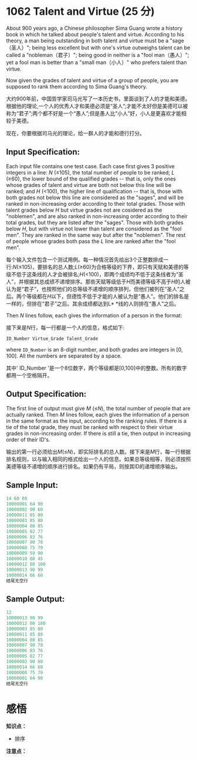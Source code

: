 # 1062 Talent and Virtue (25 分)

About 900 years ago, a Chinese philosopher Sima Guang wrote a history book in which he talked about people's talent and virtue. According to his theory, a man being outstanding in both talent and virtue must be a "sage（圣人）"; being less excellent but with one's virtue outweighs talent can be called a "nobleman（君子）"; being good in neither is a "fool man（愚人）"; yet a fool man is better than a "small man（小人）" who prefers talent than virtue.

Now given the grades of talent and virtue of a group of people, you are supposed to rank them according to Sima Guang's theory.

大约900年前，中国哲学家司马光写了一本历史书，里面谈到了人的才能和美德。根据他的理论,一个人的优秀人才和美德必须是“圣人”;才能不太好但是美德可以被称为“君子”;两个都不好是一个“愚人”;但是愚人比“小人”好，小人是更喜欢才能相较于美德。

现在，你要根据司马光的理论，给一群人的才能和德行打分。

## Input Specification:

Each input file contains one test case. Each case first gives 3 positive integers in a line: *N* (≤105), the total number of people to be ranked; *L* (≥60), the lower bound of the qualified grades -- that is, only the ones whose grades of talent and virtue are both not below this line will be ranked; and *H* (<100), the higher line of qualification -- that is, those with both grades not below this line are considered as the "sages", and will be ranked in non-increasing order according to their total grades. Those with talent grades below *H* but virtue grades not are cosidered as the "noblemen", and are also ranked in non-increasing order according to their total grades, but they are listed after the "sages". Those with both grades below *H*, but with virtue not lower than talent are considered as the "fool men". They are ranked in the same way but after the "noblemen". The rest of people whose grades both pass the *L* line are ranked after the "fool men".

每个输入文件包含一个测试用例。每一种情况首先给出3个正整数排成一行:*N*(≤105)，要排名的总人数;*L*(≥60)为合格等级的下界，即只有天赋和美德的等级不低于这条线的人才会被排名;*H*(<100)，即两个成绩均不低于这条线者为“圣人”，并根据其总成绩不递增排序。那些天赋等级低于*H*而美德等级不高于*H*的人被认为是“君子”，也按照他们的总等级不递增的顺序排列，但他们被列在“圣人”之后。两个等级都在*H*以下，但德性不低于才能的人被认为是“愚人”。他们的排名是一样的，但排在“君子”之后。其余成绩都达到L* *线的人则排在“愚人”之后。

Then *N* lines follow, each gives the information of a person in the format:

接下来是*N*行，每一行都是一个人的信息，格式如下:

```
ID_Number Virtue_Grade Talent_Grade
```

where `ID_Number` is an 8-digit number, and both grades are integers in [0, 100]. All the numbers are separated by a space.

其中' ID_Number '是一个8位数字，两个等级都是[0,100]中的整数。所有的数字都用一个空格隔开。

## Output Specification:

The first line of output must give *M* (≤*N*), the total number of people that are actually ranked. Then *M* lines follow, each gives the information of a person in the same format as the input, according to the ranking rules. If there is a tie of the total grade, they must be ranked with respect to their virtue grades in non-increasing order. If there is still a tie, then output in increasing order of their ID's.

输出的第一行必须给出*M*(≤*N*)，即实际排名的总人数。接下来是*M*行，每一行根据排名规则，以与输入相同的格式给出一个人的信息。如果总等级相等，则必须按照美德等级不递增的顺序进行排名。如果仍有平局，则按其ID的递增顺序输出。

## Sample Input:

```cpp
14 60 80
10000001 64 90
10000002 90 60
10000011 85 80
10000003 85 80
10000004 80 85
10000005 82 77
10000006 83 76
10000007 90 78
10000008 75 79
10000009 59 90
10000010 88 45
10000012 80 100
10000013 90 99
10000014 66 60
结尾无空行
```

## Sample Output:

```cpp
12
10000013 90 99
10000012 80 100
10000003 85 80
10000011 85 80
10000004 80 85
10000007 90 78
10000006 83 76
10000005 82 77
10000002 90 60
10000014 66 60
10000008 75 79
10000001 64 90
结尾无空行
```

# 感悟

**知识点：**

- 排序

**注意点：**